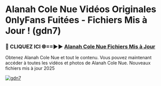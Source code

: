 # Alanah Cole Nue Vidéos Originales 0nlyFans Fuitées - Fichiers Mis à Jour ! (gdn7)

<h3>🔴 CLIQUEZ ICI 🌐==►► <a href="https://tinyurl.com/2pmr4ezf" rel="nofollow">Alanah Cole Nue Fichiers Mis à Jour</a></h3>

Obtenez Alanah Cole Nue et tout le contenu. Vous pouvez maintenant accéder à toutes les vidéos et photos de Alanah Cole Nue. Nouveaux fichiers mis à jour 2025

[![gdn7](https://i.imgur.com/6SNvagu.gif)](https://tinyurl.com/2pmr4ezf)
